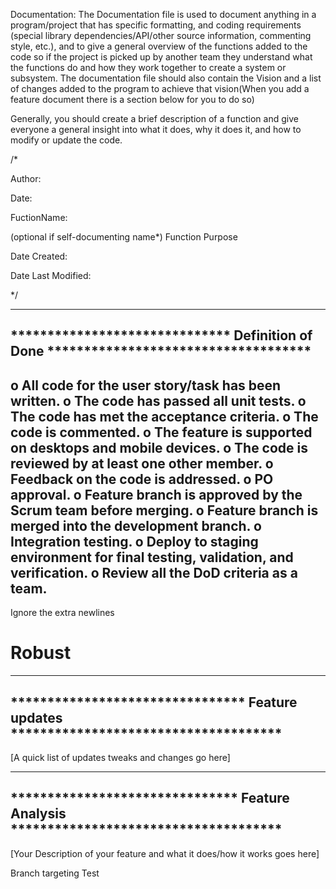 Documentation:
The Documentation file is used to document anything in a program/project that has specific formatting, and coding requirements (special library dependencies/API/other source information, commenting style, etc.), and to give a general overview of the functions added to the code so if the project is picked up by another team they understand what the functions do and how they work together to create a system or subsystem. The documentation file should also contain the Vision and a list of changes added to the program to achieve that vision(When you add a feature document there is a section below for you to do so)

Generally, you should create a brief description of a function and give everyone a general insight into what it does, why it does it, and how to modify or update the code.

/*

Author:

Date:

FuctionName:

(optional if self-documenting name*) Function Purpose

Date Created:

Date Last Modified:

*/

--------------------------------------------------------------------------------------
****************************** Definition of Done ************************************
--------------------------------------------------------------------------------------
o    All code for the user story/task has been written.
o    The code has passed all unit tests.
o    The code has met the acceptance criteria.
o    The code is commented. 
o    The feature is supported on desktops and mobile devices.
o    The code is reviewed by at least one other member.
o    Feedback on the code is addressed. 
o    PO approval.
o    Feature branch is approved by the Scrum team before merging.
o    Feature branch is merged into the development branch.
o    Integration testing.
o    Deploy to staging environment for final testing, validation, and verification. 
o    Review all the DoD criteria as a team.
--------------------------------------------------------------------------------------

Ignore the extra newlines
# Robust

--------------------------------------------------------------------------------------
******************************** Feature updates *************************************
--------------------------------------------------------------------------------------
[A quick list of updates tweaks and changes go here]




--------------------------------------------------------------------------------------
******************************* Feature Analysis *************************************
--------------------------------------------------------------------------------------
[Your Description of your feature and what it does/how it works goes here]



Branch targeting Test